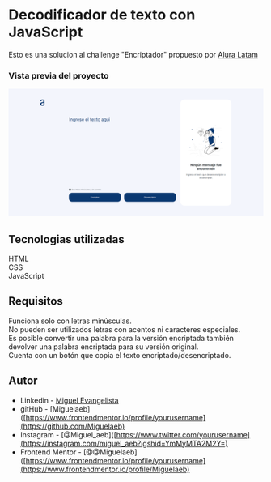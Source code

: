 # Decodificador de texto con JavaScript

Esto es una solucion al challenge "Encriptador" propuesto por [Alura Latam](https://www.aluracursos.com/)

### Vista previa del proyecto

![previw](./design/FireShot%20Capture%20003%20-%20Document%20-%20miguelaeb.github.io.png)

## Tecnologias utilizadas

HTML <br>
CSS <br>
JavaScript

## Requisitos 

Funciona solo con letras minúsculas. <br>
No pueden ser utilizados letras con acentos ni caracteres especiales. <br>
Es posible convertir una palabra para la versión encriptada también devolver una palabra encriptada para su versión original. <br>
Cuenta con un botón que copia el texto encriptado/desencriptado.

## Autor

- Linkedin - [Miguel Evangelista](https://www.linkedin.com/in/miguel-evangelista-8458b9150/)
- gitHub - [Miguelaeb]([https://www.frontendmentor.io/profile/yourusername](https://github.com/Miguelaeb)
- Instagram - [@Miguel_aeb]([https://www.twitter.com/yourusername](https://instagram.com/miguel_aeb?igshid=YmMyMTA2M2Y=)
- Frontend Mentor - [@@Miguelaeb]([https://www.frontendmentor.io/profile/yourusername](https://www.frontendmentor.io/profile/Miguelaeb)
